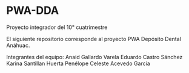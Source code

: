 # PWA-DDA
Proyecto integrador del 10° cuatrimestre

El siguiente repositorio corresponde al proyecto PWA Depósito Dental Anáhuac.

Integrantes del equipo:
  Anaid Gallardo Varela
  Eduardo Castro Sánchez
  Karina Santillan Huerta
  Penélope Celeste Acevedo García
